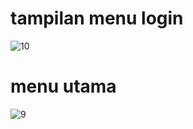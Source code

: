 # tampilan menu login
![10](https://user-images.githubusercontent.com/46414809/151820749-7bf22772-ce5d-4451-b580-a0adab6668ae.png)
# menu utama
![9](https://user-images.githubusercontent.com/46414809/151828046-e4f9d260-d0f4-4594-bc73-84e6e12c9789.png)
